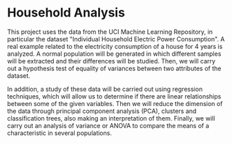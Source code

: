 # Household Analysis
This project uses the data from the UCI Machine Learning Repository, in particular the dataset "Individual Household Electric
Power Consumption". A real example related to the electricity consumption of a house for 4 years is analyzed. A normal population will be generated in which different samples will be extracted and their differences will be studied. Then, we will carry out a hypothesis test of equality of variances between two attributes of the dataset.

In addition, a study of these data will be carried out using regression techniques, which will allow us to determine if there are linear relationships between some of the given variables. Then we will reduce the dimension of the data through principal component analysis (PCA), clusters and classification trees, also making an interpretation of them. Finally, we will carry out an analysis of variance or ANOVA to compare the means of a characteristic in several populations.